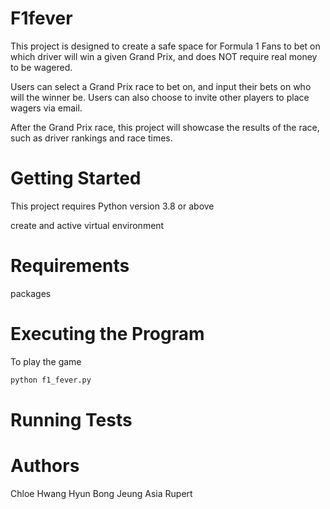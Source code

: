 # F1fever 

This project is designed to create a safe space for Formula 1 Fans to bet on which driver will win a given Grand Prix, and does NOT require real money to be wagered.

Users can select a Grand Prix race to bet on, and input their bets on who will the winner be. Users can also choose to invite other players to place wagers via email. 

After the Grand Prix race, this project will showcase the results of the race, such as driver rankings and race times. 


# Getting Started 
This project requires Python version 3.8 or above 

create and active virtual environment 

# Requirements  
packages 

# Executing the Program 
To play the game 
```sh 
python f1_fever.py
```


# Running Tests 

# Authors 
Chloe Hwang 
Hyun Bong Jeung 
Asia Rupert 

